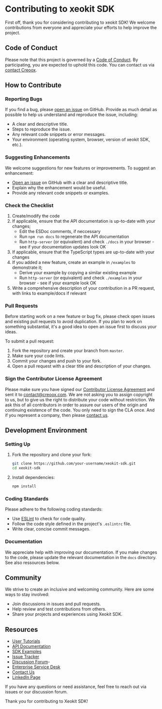 # Contributing to xeokit SDK

First off, thank you for considering contributing to xeokit SDK! We welcome contributions from everyone and appreciate your efforts to help improve the project.

## Code of Conduct

Please note that this project is governed by a [Code of Conduct](CODE_OF_CONDUCT.md). By participating, you are expected to uphold this code. You can contact us via [contact Creoox](https://creoox.com/en/contact/).

## How to Contribute

### Reporting Bugs

If you find a bug, please [open an issue](https://github.com/xeokit/xeokit-sdk/issues) on GitHub. Provide as much detail as possible to help us understand and reproduce the issue, including:
- A clear and descriptive title.
- Steps to reproduce the issue.
- Any relevant code snippets or error messages.
- Your environment (operating system, browser, version of xeokit SDK, etc.).

### Suggesting Enhancements

We welcome suggestions for new features or improvements. To suggest an enhancement:
- [Open an issue](https://github.com/xeokit/xeokit-sdk/issues) on GitHub with a clear and descriptive title.
- Explain why the enhancement would be useful.
- Provide any relevant code snippets or examples.

### Check the Checklist

1. Create/modify the code
2. If applicable, ensure that the API documentation is up-to-date with your changes;
   - Edit the ESDoc comments, if neccessary
   - Run `npm run docs` to regenerate the API documentation
   - Run `http-server` (or equivalent) and check `./docs` in your browser - see if your documentation updates look OK 
3. If applicable, ensure that the TypeScript types are up-to-date with your changes
4. If you added a new feature, create an example in `/examples` to demonstrate it;
   - Derive your example by copying a similar existing example 
   - Run `http-server` (or equivalent) and check `./examples` in your browser - see if your example look OK
5. Write a comprehensive description of your contribution in a PR request, with links to example/docs if relevant

### Pull Requests

Before starting work on a new feature or bug fix, please check open issues and existing pull requests to avoid duplication. If you plan to work on something substantial, it's a good idea to open an issue first to discuss your ideas.

To submit a pull request:
1. Fork the repository and create your branch from `master`.
2. Make sure your code lints.
3. Commit your changes and push to your fork.
4. Open a pull request with a clear title and description of your changes.

### Sign the Contributor License Agreement

Please make sure you have signed our [Contributor License Agreement](CLA-Creoox.pdf) and sent it to [contact@creoox.com](mailto:contact@creoox.com). We are not asking you to assign copyright to us, but to give us the right to distribute your code without restriction. We ask this of all contributors in order to assure our users of the origin and continuing existence of the code. You only need to sign the CLA once. And if you represent a company, then please [contact us](https://creoox.com/en/contact/).

## Development Environment

### Setting Up

1. Fork the repository and clone your fork:
   ```sh
   git clone https://github.com/your-username/xeokit-sdk.git
   cd xeokit-sdk
   ```
2. Install dependencies:
   ```sh
   npm install
   ```

### Coding Standards

Please adhere to the following coding standards:
- Use [ESLint](https://eslint.org/) to check for code quality.
- Follow the code style defined in the project's `.eslintrc` file.
- Write clear, concise commit messages.

### Documentation

We appreciate help with improving our documentation. If you make changes to the code, please update the relevant documentation in the `docs` directory. See also ressources below.

## Community

We strive to create an inclusive and welcoming community. Here are some ways to stay involved:
- Join discussions in issues and pull requests.
- Help review and test contributions from others.
- Share your projects and experiences using Xeokit SDK.

## Resources

- [User Tutorials](https://xeokit.notion.site/xeokit-Documentation-4598591fcedb4889bf8896750651f74e)
- [API Documentation](https://xeokit.github.io/xeokit-sdk/docs/)
- [SDK Examples](https://xeokit.github.io/xeokit-sdk/examples/index.html)
- [Issue Tracker](https://github.com/xeokit/xeokit-sdk/issues)
- [Discussion Forum](https://github.com/xeokit/xeokit-sdk/discussions)- 
- [Enterprise Service Desk](https://creoox.atlassian.net/servicedesk/customer/portal/1)
- [Contact Us](https://creoox.com/en/contact/)
- [LinkedIn Page](https://www.linkedin.com/showcase/xeokit/)

If you have any questions or need assistance, feel free to reach out via issues or our discussion forum.

Thank you for contributing to Xeokit SDK!

